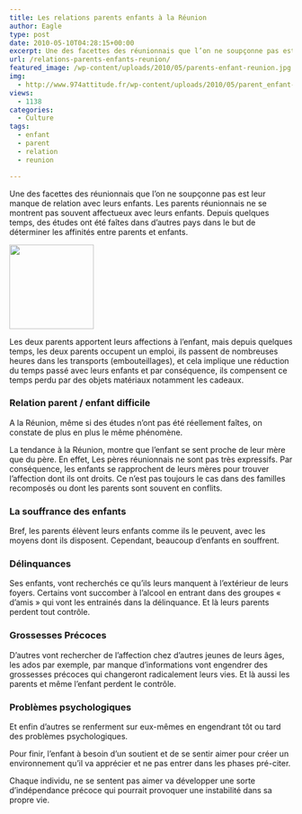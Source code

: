 ```yaml
---
title: Les relations parents enfants à la Réunion
author: Eagle
type: post
date: 2010-05-10T04:28:15+00:00
excerpt: Une des facettes des réunionnais que l’on ne soupçonne pas est leurs manque de relation avec leurs enfants. Les parents réunionnais ne se montrent pas souvent affectueux...
url: /relations-parents-enfants-reunion/
featured_image: /wp-content/uploads/2010/05/parents-enfant-reunion.jpg
img:
  - http://www.974attitude.fr/wp-content/uploads/2010/05/parent_enfant-150x150.jpg
views:
  - 1138
categories:
  - Culture
tags:
  - enfant
  - parent
  - relation
  - reunion

---
```

Une des facettes des réunionnais que l’on ne soupçonne pas est leur manque de relation avec leurs enfants. Les parents réunionnais ne se montrent pas souvent affectueux avec leurs enfants. Depuis quelques temps, des études ont été faîtes dans d’autres pays dans le but de déterminer les affinités entre parents et enfants.
  
[<img src="https://i0.wp.com/974attitude.fr/wp-content/uploads/2010/05/parent_enfant-150x150.jpg?resize=150%2C150" alt="" title="parent_enfant" width="150" height="150" class="alignright size-thumbnail wp-image-1869" data-recalc-dims="1" />][1]

Les deux parents apportent leurs affections à l’enfant, mais depuis quelques temps, les deux parents occupent un emploi, ils passent de nombreuses heures dans les transports (embouteillages), et cela implique une réduction du temps passé avec leurs enfants et par conséquence, ils compensent ce temps perdu par des objets matériaux notamment les cadeaux. 

### Relation parent / enfant difficile

A la Réunion, même si des études n’ont pas été réellement faîtes, on constate de plus en plus le même phénomène.
  
La tendance à la Réunion, montre que l’enfant se sent proche de leur mère que du père. En effet, Les pères réunionnais ne sont pas très expressifs. Par conséquence, les enfants se rapprochent de leurs mères pour trouver l’affection dont ils ont droits. Ce n’est pas toujours le cas dans des familles recomposés ou dont les parents sont souvent en conflits.

### La souffrance des enfants

Bref, les parents élèvent leurs enfants comme ils le peuvent, avec les moyens dont ils disposent. Cependant, beaucoup d’enfants en souffrent.

### Délinquances

Ses enfants, vont recherchés ce qu’ils leurs manquent à l’extérieur de leurs foyers. Certains vont succomber à l’alcool en entrant dans des groupes « d’amis » qui vont les entrainés dans la délinquance. Et là leurs parents perdent tout contrôle.

### Grossesses Précoces

D’autres vont rechercher de l’affection chez d’autres jeunes de leurs âges, les ados par exemple, par manque d’informations vont engendrer des grossesses précoces qui changeront radicalement leurs vies. Et là aussi les parents et même l’enfant perdent le contrôle.

### Problèmes psychologiques

Et enfin d’autres se renferment sur eux-mêmes en engendrant tôt ou tard des problèmes psychologiques.

Pour finir, l’enfant à besoin d’un soutient et de se sentir aimer pour créer un environnement qu’il va apprécier et ne pas entrer dans les phases pré-citer.
  
Chaque individu, ne se sentent pas aimer va développer une sorte d’indépendance précoce qui pourrait provoquer une instabilité dans sa propre vie.

 [1]: https://i1.wp.com/974attitude.fr/wp-content/uploads/parent_enfant.jpg